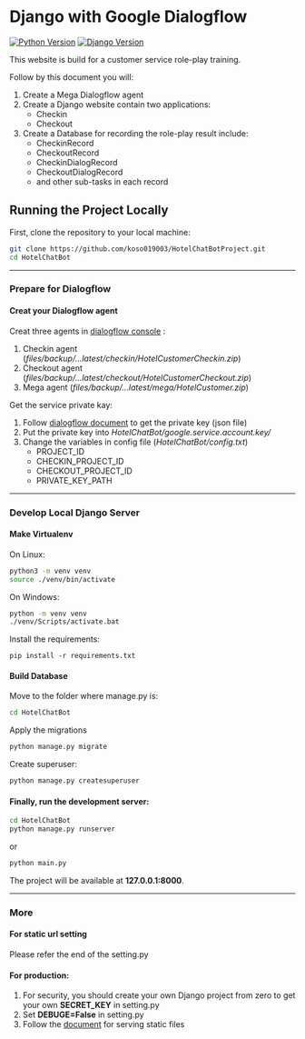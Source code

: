 # Django with Google Dialogflow

[![Python Version](https://img.shields.io/badge/python-3.7-brightgreen.svg)](https://python.org)
[![Django Version](https://img.shields.io/badge/django-3.1-brightgreen.svg)](https://djangoproject.com)

This website is build for a customer service role-play training.

Follow by this document you will:

1. Create a Mega Dialogflow agent
2. Create a Django website contain two applications:
    - Checkin
    - Checkout
3. Create a Database for recording the role-play result include:
    - CheckinRecord
    - CheckoutRecord
    - CheckinDialogRecord
    - CheckoutDialogRecord
    - and other sub-tasks in each record


## Running the Project Locally

First, clone the repository to your local machine:

```bash
git clone https://github.com/koso019003/HotelChatBotProject.git
cd HotelChatBot
```

---

### Prepare for Dialogflow

#### Creat your Dialogflow agent

Creat three agents in [dialogflow console](https://dialogflow.cloud.google.com/) :
1. Checkin agent (*files/backup/...latest/checkin/HotelCustomerCheckin.zip*)
2. Checkout agent (*files/backup/...latest/checkout/HotelCustomerCheckout.zip*)
3. Mega agent (*files/backup/...latest/mega/HotelCustomer.zip*)

Get the service private kay:
1. Follow [dialogflow document](https://cloud.google.com/dialogflow/es/docs/agents-mega) to get the private key (json file) 
2. Put the private key into *HotelChatBot/google.service.account.key/*
3. Change the variables in config file (*HotelChatBot/config.txt*) 
    - PROJECT_ID
    - CHECKIN_PROJECT_ID
    - CHECKOUT_PROJECT_ID
    - PRIVATE_KEY_PATH
    

---

### Develop Local Django Server

#### Make Virtualenv
On Linux:

```bash
python3 -m venv venv
source ./venv/bin/activate
```

On Windows:
```bash
python -m venv venv
./venv/Scripts/activate.bat
```

Install the requirements:
```
pip install -r requirements.txt
```

#### Build Database

Move to the folder where manage.py is:
```bash
cd HotelChatBot
```

Apply the migrations
```bash
python manage.py migrate
```

Create superuser:
```bash
python manage.py createsuperuser
```

#### Finally, run the development server:
```bash
cd HotelChatBot
python manage.py runserver
```
or
```bash
python main.py
```
The project will be available at **127.0.0.1:8000**.

---

### More

#### For static url setting
Please refer the end of the setting.py

#### For production:

1. For security, you should create your own Django project from zero to get your own **SECRET_KEY** in setting.py
2. Set **DEBUGE=False** in setting.py
3. Follow the [document](https://docs.djangoproject.com/en/3.1/howto/static-files/deployment/) for serving static files